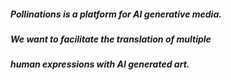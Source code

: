 ##### Pollinations is a platform for AI generative media.
##### We want to facilitate the translation of multiple 
 ##### human expressions with AI generated art. 
